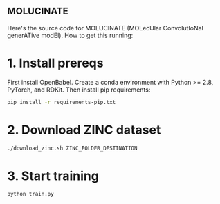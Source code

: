 ## MOLUCINATE

Here's the source code for MOLUCINATE (MOLecUlar ConvolutIoNal generATive modEl).
How to get this running:

# 1. Install prereqs
First install OpenBabel. Create a conda environment with Python >= 2.8, PyTorch, and RDKit. Then install pip requirements:
```bash
pip install -r requirements-pip.txt
```
# 2. Download ZINC dataset
```bash
./download_zinc.sh ZINC_FOLDER_DESTINATION
```
# 3. Start training
```bash
python train.py
```

